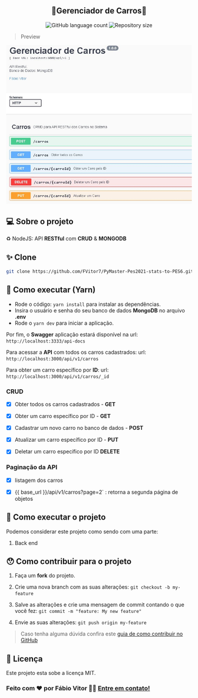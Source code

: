 
<h2  align="center">
🚧Gerenciador de Carros🚧
</h2>
<p  align="center">

<img  alt="GitHub language count"  src="https://img.shields.io/github/languages/count/fvitor7/NodeJs-API-Rest-Gerenciador-de-Carros?color=%2304D361">

<img  alt="Repository size"  src="https://img.shields.io/github/repo-size/fvitor7/NodeJs-API-Rest-Gerenciador-de-Carros">
</p>

> Preview

![Alt Text](https://raw.githubusercontent.com/FVitor7/NodeJs-API-Rest-Gerenciador-de-Carros/main/.github/crud.JPG)

## 💻 Sobre o projeto  

♻️ NodeJS: API **RESTful** com **CRUD** & **MONGODB**

## ✨ Clone
```bash
git clone https://github.com/FVitor7/PyMaster-Pes2021-stats-to-PES6.git
```

## 🚀 Como executar (Yarn)

- Rode o código: `yarn install` para instalar as dependências.
- Insira o usuário e senha  do seu banco de dados **MongoDB** no arquivo **.env**
- Rode o ```yarn dev``` para iniciar a aplicação.

Por fim, o **Swagger**  aplicação estará disponível na url: `http://localhost:3333/api-docs`

Para acessar a **API** com todos os carros cadastrados: 
url: `http://localhost:3000/api/v1/carros`

Para obter um carro específico por **ID**: 
url: `http://localhost:3000/api/v1/carros/_id`


### CRUD

- [x]  Obter todos os carros cadastrados - **GET**

- [x]  Obter um carro específico por ID - **GET**

- [x] Cadastrar um novo carro no banco de dados - **POST**

- [x] Atualizar um carro específico por ID - **PUT**

- [x] Deletar um carro específico por ID **DELETE**
  

###  Paginação da API

- [x] listagem dos carros

- [x] {{ base_url }}/api/v1/carros?page=2` : retorna a segunda página de objetos

  




## 🚀 Como executar o projeto

  

Podemos considerar este projeto como sendo com uma parte:

1. Back end

  


## 😯 Como contribuir para o projeto

  

1. Faça um **fork** do projeto.

2. Crie uma nova branch com as suas alterações: `git checkout -b my-feature`

3. Salve as alterações e crie uma mensagem de commit contando o que você fez: `git commit -m "feature: My new feature"`

4. Envie as suas alterações: `git push origin my-feature`

> Caso tenha alguma dúvida confira este [guia de como contribuir no GitHub](https://github.com/firstcontributions/first-contributions)

  
  

## 📝 Licença

Este projeto esta sobe a licença MIT.

### Feito com ❤️ por Fábio Vitor 👋🏽 [Entre em contato!](https://www.linkedin.com/in/fvitor7)

  
